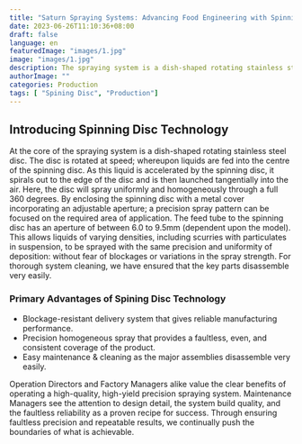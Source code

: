 ```yaml
---
title: "Saturn Spraying Systems: Advancing Food Engineering with Spinning Discs"
date: 2023-06-26T11:10:36+08:00
draft: false
language: en
featuredImage: "images/1.jpg"
image: "images/1.jpg"
description: The spraying system is a dish-shaped rotating stainless steel disc. The disc is rotated at speed; whereupon liquids are fed into the centre of the spinning disc
authorImage: ""
categories: Production
tags: [ "Spining Disc", "Production"]
---
```

## Introducing Spinning Disc Technology

At the core of the spraying system is a dish-shaped rotating stainless steel disc. The disc is rotated at speed; whereupon liquids are fed into the centre of the spinning disc. As this liquid is accelerated by the spinning disc, it spirals out to the edge of the disc and is then launched tangentially into the air. Here, the disc will spray uniformly and homogeneously through a full 360 degrees. By enclosing the spinning disc with a metal cover incorporating an adjustable aperture; a precision spray pattern can be focused on the required area of application. The feed tube to the spinning disc has an aperture of between 6.0 to 9.5mm (dependent upon the model). This allows liquids of varying densities, including scurries with particulates in suspension, to be sprayed with the same precision and uniformity of deposition: without fear of blockages or variations in the spray strength. For thorough system cleaning, we have ensured that the key parts disassemble very easily.

### Primary Advantages of Spining Disc Technology

- Blockage-resistant delivery system that gives reliable manufacturing performance.
- Precision homogeneous spray that provides a faultless, even, and consistent coverage of the product.
- Easy maintenance & cleaning as the major assemblies disassemble very easily.

Operation Directors and Factory Managers alike value the clear benefits of operating a high-quality, high-yield precision spraying system. Maintenance Managers see the attention to design detail, the system build quality, and the faultless reliability as a proven recipe for success. Through ensuring faultless precision and repeatable results, we continually push the boundaries of what is achievable.
